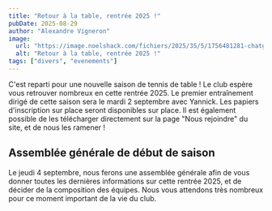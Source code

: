 ```yaml
---
title: "Retour à la table, rentrée 2025 !"
pubDate: 2025-08-29
author: "Alexandre Vigneron"
image:
  url: "https://image.noelshack.com/fichiers/2025/35/5/1756481281-chatgpt-image-29-ao-t-2025-17-27-23.jpg"
  alt: "Retour à la table, rentrée 2025 !"
tags: ["divers", "evenements"]
---
```


C'est reparti pour une nouvelle saison de tennis de table ! Le club espère vous retrouver nombreux en cette rentrée 2025. Le premier entraînement dirigé de cette saison sera le mardi 2 septembre avec Yannick. Les papiers d'inscription sur place seront disponibles sur place. Il est également possible de les télécharger directement sur la page "Nous rejoindre" du site, et de nous les ramener !

## Assemblée générale de début de saison

Le jeudi 4 septembre, nous ferons une assemblée générale afin de vous donner toutes les dernières informations sur cette rentrée 2025, et de décider de la composition des équipes. Nous vous attendons très nombreux pour ce moment important de la vie du club.
